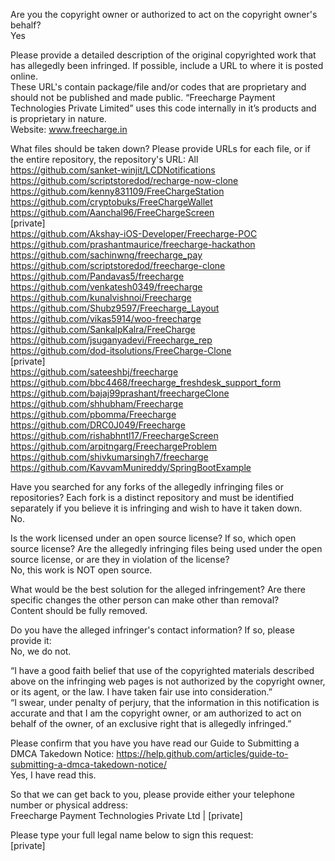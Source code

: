 Are you the copyright owner or authorized to act on the copyright owner's behalf?  
Yes

Please provide a detailed description of the original copyrighted work that has allegedly been infringed. If possible, include a URL to where it is posted online.  
These URL's contain package/file and/or codes that are proprietary and should not be published and made public. “Freecharge Payment Technologies Private Limited” uses this code internally in it’s products and is proprietary in nature.  
Website: www.freecharge.in

What files should be taken down? Please provide URLs for each file, or if the entire repository, the repository's URL: All  
https://github.com/sanket-winjit/LCDNotifications  
https://github.com/scriptstoredod/recharge-now-clone  
https://github.com/kenny831109/FreeChargeStation  
https://github.com/cryptobuks/FreeChargeWallet  
https://github.com/Aanchal96/FreeChargeScreen  
[private]    
https://github.com/Akshay-iOS-Developer/Freecharge-POC  
https://github.com/prashantmaurice/freecharge-hackathon  
https://github.com/sachinwng/freecharge_pay  
https://github.com/scriptstoredod/freecharge-clone  
https://github.com/Pandavas5/freecharge  
https://github.com/venkatesh0349/freecharge  
https://github.com/kunalvishnoi/Freecharge  
https://github.com/Shubz9597/Freecharge_Layout  
https://github.com/vikas5914/woo-freecharge  
https://github.com/SankalpKalra/FreeCharge  
https://github.com/jsuganyadevi/Freecharge_rep  
https://github.com/dod-itsolutions/FreeCharge-Clone  
[private]    
https://github.com/sateeshbj/freecharge  
https://github.com/bbc4468/freecharge_freshdesk_support_form  
https://github.com/bajaj99prashant/freechargeClone  
https://github.com/shhubham/Freecharge  
https://github.com/pbomma/Freecharge  
https://github.com/DRC0J049/Freecharge  
https://github.com/rishabhntl17/FreechargeScreen  
https://github.com/arpitngarg/FreechargeProblem  
https://github.com/shivkumarsingh7/freecharge  
https://github.com/KavvamMunireddy/SpringBootExample  

Have you searched for any forks of the allegedly infringing files or repositories? Each fork is a distinct repository and must be identified separately if you believe it is infringing and wish to have it taken down.  
No.

Is the work licensed under an open source license? If so, which open source license? Are the allegedly infringing files being used under the open source license, or are they in violation of the license?  
No, this work is NOT open source.

What would be the best solution for the alleged infringement? Are there specific changes the other person can make other than removal?  
Content should be fully removed.

Do you have the alleged infringer's contact information? If so, please provide it:  
No, we do not.

“I have a good faith belief that use of the copyrighted materials described above on the infringing web pages is not authorized by the copyright owner, or its agent, or the law. I have taken fair use into consideration.”  
“I swear, under penalty of perjury, that the information in this notification is accurate and that I am the copyright owner, or am authorized to act on behalf of the owner, of an exclusive right that is allegedly infringed.”

Please confirm that you have you have read our Guide to Submitting a DMCA Takedown Notice: https://help.github.com/articles/guide-to-submitting-a-dmca-takedown-notice/  
Yes, I have read this.

So that we can get back to you, please provide either your telephone number or physical address:  
Freecharge Payment Technologies Private Ltd | [private]

Please type your full legal name below to sign this request:  
[private]
